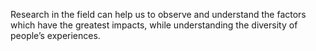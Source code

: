 
Research in the field can help us to observe and understand the factors which have the greatest impacts, while understanding the diversity of people’s experiences.
